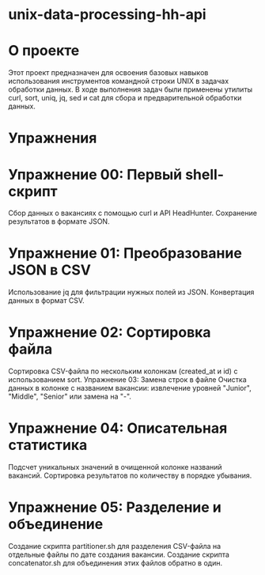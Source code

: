 # unix-data-processing-hh-api
# О проекте
Этот проект предназначен для освоения базовых навыков использования инструментов командной строки UNIX в задачах обработки данных. В ходе выполнения задач были применены утилиты curl, sort, uniq, jq, sed и cat для сбора и предварительной обработки данных.

# Упражнения
# Упражнение 00: Первый shell-скрипт
Сбор данных о вакансиях с помощью curl и API HeadHunter.
Сохранение результатов в формате JSON.

# Упражнение 01: Преобразование JSON в CSV
Использование jq для фильтрации нужных полей из JSON.
Конвертация данных в формат CSV.

# Упражнение 02: Сортировка файла
Сортировка CSV-файла по нескольким колонкам (created_at и id) с использованием sort.
Упражнение 03: Замена строк в файле
Очистка данных в колонке с названием вакансии: извлечение уровней "Junior", "Middle", "Senior" или замена на "-".

# Упражнение 04: Описательная статистика
Подсчет уникальных значений в очищенной колонке названий вакансий.
Сортировка результатов по количеству в порядке убывания.

# Упражнение 05: Разделение и объединение
Создание скрипта partitioner.sh для разделения CSV-файла на отдельные файлы по дате создания вакансии.
Создание скрипта concatenator.sh для объединения этих файлов обратно в один.
